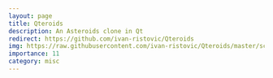 ```yaml
---
layout: page
title: Qteroids 
description: An Asteroids clone in Qt
redirect: https://github.com/ivan-ristovic/Qteroids 
img: https://raw.githubusercontent.com/ivan-ristovic/Qteroids/master/screenshots/showcase.png
importance: 11
category: misc
---
```


